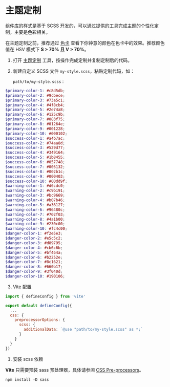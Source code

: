 # 主题定制

组件库的样式是基于 SCSS 开发的，可以通过提供的工具完成主题的个性化定制，主要是色彩相关。

在主题定制之前，推荐通过 [色卡](https://arksjs.github.io/arkui-mobile-vue/demo/#/ColorCard) 查看下你钟意的颜色在色卡中的效果。推荐颜色值在 HSV 模式下 **S > 70% 且 V > 70%**。

1. 打开 [主题定制](https://arksjs.github.io/arkui-mobile-vue/demo/#/CustomTheme) 工具，按操作完成定制并复制定制后的代码。
2. 新建自定义 SCSS 文件 `my-style.scss`，粘贴定制代码，如：

   `path/to/my-style.scss` :

```Scss
$primary-color-1: #c8d5db;
$primary-color-2: #9cbece;
$primary-color-3: #73a5c1;
$primary-color-4: #4f8cb4;
$primary-color-5: #2e74a8;
$primary-color-6: #125c9b;
$primary-color-7: #083f75;
$primary-color-8: #01264e;
$primary-color-9: #001228;
$primary-color-10: #000102;
$success-color-1: #a4b7ac;
$success-color-2: #74aa8d;
$success-color-3: #529d77;
$success-color-4: #349164;
$success-color-5: #1b8455;
$success-color-6: #057748;
$success-color-7: #005132;
$success-color-8: #002b1c;
$success-color-9: #000403;
$success-color-10: #00dd9f;
$warning-color-1: #d6cdc0;
$warning-color-2: #c9b191;
$warning-color-3: #bc9669;
$warning-color-4: #b07b46;
$warning-color-5: #a36127;
$warning-color-6: #96480c;
$warning-color-7: #702f03;
$warning-color-8: #4a1b00;
$warning-color-9: #230c00;
$warning-color-10: #fc4c00;
$danger-color-1: #f2e5e3;
$danger-color-2: #e5c5c2;
$danger-color-3: #d89795;
$danger-color-4: #cb6c6b;
$danger-color-5: #bf464a;
$danger-color-6: #b2252e;
$danger-color-7: #8c1621;
$danger-color-8: #660b17;
$danger-color-9: #3f040d;
$danger-color-10: #190106;
```

3. Vite 配置

```JavaScript
import { defineConfig } from 'vite'

export default defineConfig({
  ...
  css: {
    preprocessorOptions: {
      scss: {
        additionalData: `@use "path/to/my-style.scss" as *;`
      }
    }
  }
})
```

1. 安装 scss 依赖

**Vite** 只需要预装 sass 预处理器，具体请参阅 [CSS Pre-processors](https://cn.vitejs.dev/guide/features.html#css-pre-processors)。

```Shell
npm install -D sass
```
